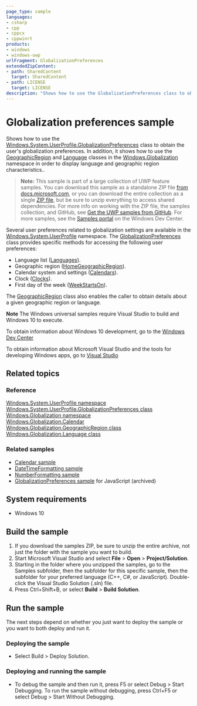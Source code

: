 ```yaml
---
page_type: sample
languages:
- csharp
- cpp
- cppcx
- cppwinrt
products:
- windows
- windows-uwp
urlFragment: GlobalizationPreferences
extendedZipContent:
- path: SharedContent
  target: SharedContent
- path: LICENSE
  target: LICENSE
description: "Shows how to use the GlobalizationPreferences class to obtain the user's globalization preferences."
---
```


<!--
  category: GlobalizationAndLocalization
  samplefwlink: http://go.microsoft.com/fwlink/p/?LinkId=624045
-->

# Globalization preferences sample

Shows how to use the [Windows.System.UserProfile.GlobalizationPreferences](http://msdn.microsoft.com/library/windows/apps/br241825)
class to obtain the user's globalization preferences. In addition, it shows how to use the
[GeographicRegion](http://msdn.microsoft.com/library/windows/apps/br206792) and
[Language](http://msdn.microsoft.com/library/windows/apps/br206804) classes in the
[Windows.Globalization](http://msdn.microsoft.com/library/windows/apps/br206813)
namespace in order to display language and geographic region characteristics..

> **Note:** This sample is part of a large collection of UWP feature samples. 
> You can download this sample as a standalone ZIP file
> [from docs.microsoft.com](https://docs.microsoft.com/samples/microsoft/windows-universal-samples/globalizationpreferences/),
> or you can download the entire collection as a single
> [ZIP file](https://github.com/Microsoft/Windows-universal-samples/archive/master.zip), but be 
> sure to unzip everything to access shared dependencies. For more info on working with the ZIP file, 
> the samples collection, and GitHub, see [Get the UWP samples from GitHub](https://aka.ms/ovu2uq). 
> For more samples, see the [Samples portal](https://aka.ms/winsamples) on the Windows Dev Center. 

Several user preferences related to globalization settings are available in the
[Windows.System.UserProfile](http://msdn.microsoft.com/library/windows/apps/br241881)
namespace. The [GlobalizationPreferences](http://msdn.microsoft.com/library/windows/apps/br241825)
class provides specific methods for accessing the following user preferences:

- Language list ([Languages](http://msdn.microsoft.com/library/windows/apps/br241830)).
- Geographic region ([HomeGeographicRegion](http://msdn.microsoft.com/library/windows/apps/br241829)).
- Calendar system and settings ([Calendars](http://msdn.microsoft.com/library/windows/apps/br241826)).
- Clock ([Clocks](http://msdn.microsoft.com/library/windows/apps/br241827)).
- First day of the week ([WeekStartsOn](http://msdn.microsoft.com/library/windows/apps/br241831)).

The [GeographicRegion](http://msdn.microsoft.com/library/windows/apps/br206792)
class also enables the caller to obtain details about a given geographic region or language.

**Note** The Windows universal samples require Visual Studio to build and Windows 10 to execute.

To obtain information about Windows 10 development, go to the [Windows Dev Center](http://go.microsoft.com/fwlink/?LinkID=532421)

To obtain information about Microsoft Visual Studio and the tools for developing Windows apps, go to [Visual Studio](http://go.microsoft.com/fwlink/?LinkID=532422)

## Related topics

### Reference

[Windows.System.UserProfile namespace](http://msdn.microsoft.com/library/windows/apps/br241881)  
[Windows.System.UserProfile.GlobalizationPreferences class](http://msdn.microsoft.com/library/windows/apps/br241825)  
[Windows.Globalization namespace](http://msdn.microsoft.com/library/windows/apps/br206813)  
[Windows.Globalization.Calendar](http://msdn.microsoft.com/library/windows/apps/br206724)  
[Windows.Globalization.GeographicRegion class](http://msdn.microsoft.com/library/windows/apps/br206792)  
[Windows.Globalization.Language class](http://msdn.microsoft.com/library/windows/apps/br206804)  

### Related samples

* [Calendar sample](../Calendar)
* [DateTimeFormatting sample](../DateTimeFormatting)
* [NumberFormatting sample](../NumberFormatting)
* [GlobalizationPreferences sample](/archived/GlobalizationPreferences/) for JavaScript (archived)

## System requirements

* Windows 10

## Build the sample

1. If you download the samples ZIP, be sure to unzip the entire archive, not just the folder with the sample you want to build.
2. Start Microsoft Visual Studio and select **File** \> **Open** \> **Project/Solution**.
3. Starting in the folder where you unzipped the samples, go to the Samples subfolder, then the subfolder for this specific sample, then the subfolder for your preferred language (C++, C#, or JavaScript). Double-click the Visual Studio Solution (.sln) file.
4. Press Ctrl+Shift+B, or select **Build** \> **Build Solution**.

## Run the sample

The next steps depend on whether you just want to deploy the sample or you want to both deploy and run it.

### Deploying the sample

- Select Build > Deploy Solution.

### Deploying and running the sample

- To debug the sample and then run it, press F5 or select Debug >  Start Debugging. To run the sample without debugging, press Ctrl+F5 or select Debug > Start Without Debugging.
